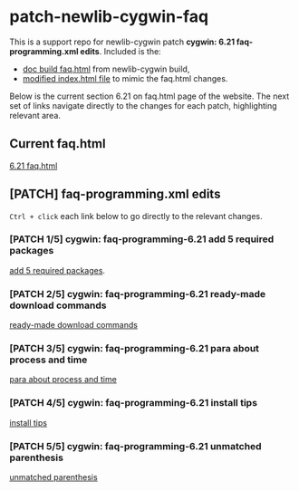 # patch-newlib-cygwin-faq

This is a support repo for newlib-cygwin patch **cygwin: 6.21 faq-programming.xml edits**. 
Included is the:

- [doc build faq.html](https://jhauga.github.io/patch-newlib-cygwin-faq/faq.html) from newlib-cygwin build,
- [modified index.html file](https://jhauga.github.io/patch-newlib-cygwin-faq/) to mimic the faq.html changes.

Below is the current section 6.21 on faq.html page of the website. The next set of
links navigate directly to the changes for each patch, highlighting relevant area.

## Current faq.html

[6.21 faq.html](https://cygwin.com/faq.html#faq.programming.building-cygwin)

## [PATCH] faq-programming.xml edits

`Ctrl + click` each link below to go directly to the relevant changes.

### [PATCH 1/5] cygwin: faq-programming-6.21 add 5 required packages

[add 5 required packages](https://jhauga.github.io/patch-newlib-cygwin-faq/#:~:text=make%20sure%20you%20have%20the%20necessary%20build%20tools%20installed).

### [PATCH 2/5] cygwin: faq-programming-6.21 ready-made download commands

[ready-made download commands](https://jhauga.github.io/patch-newlib-cygwin-faq/#:~:text=commands%20to%20download%20the%20required%20packages)

### [PATCH 3/5] cygwin: faq-programming-6.21 para about process and time

[para about process and time](https://jhauga.github.io/patch-newlib-cygwin-faq/#:~:text=There%20are%20two%20processes)

### [PATCH 4/5] cygwin: faq-programming-6.21 install tips

[install tips](https://jhauga.github.io/patch-newlib-cygwin-faq/#:~:text=Tip:%20ensure%20Perl's%20XML)

### [PATCH 5/5] cygwin: faq-programming-6.21 unmatched parenthesis

[unmatched parenthesis](https://jhauga.github.io/patch-newlib-cygwin-faq/#:~:text=check%20out%20the%20Cygwin%20sources%20from%20the%20Cygwin%20GIT%20source%20repository)